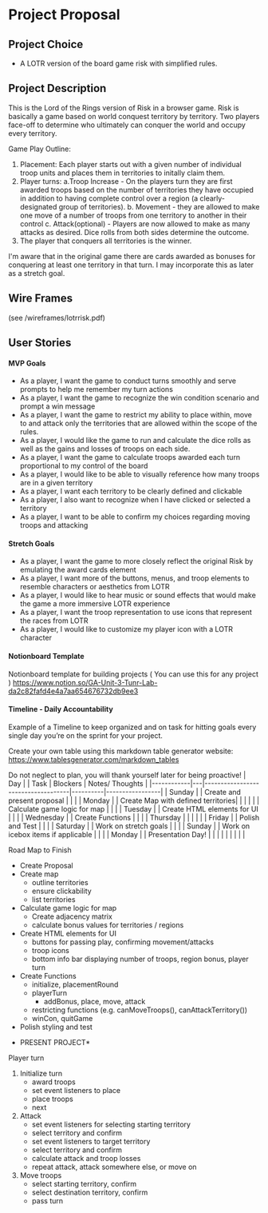 # Project Proposal

## Project Choice

- A LOTR version of the board game risk with simplified rules.

## Project Description 

This is the Lord of the Rings version of Risk in a browser game.  Risk is basically a game based on world conquest territory by territory.  Two players face-off to determine who ultimately can conquer the world and occupy every territory.  

Game Play Outline:
1. Placement: Each player starts out with a given number of individual troop units and places them in territories to initally claim them.  
2. Player turns: 
    a.Troop Increase - On the players turn they are first awarded troops based on the number of territories they have occupied in addition to having complete control over a region (a clearly-designated group of territories).
    b. Movement - they are allowed to make one move of a number of troops from one territory to another in their control
    c. Attack(optional) - Players are now allowed to make as many attacks as desired.  Dice rolls from both sides determine the outcome.
3. The player that conquers all territories is the winner.

I'm aware that in the original game there are cards awarded as bonuses for conquering at least one territory in that turn.  I may incorporate this as later as a stretch goal.


## Wire Frames

(see /wireframes/lotrrisk.pdf)

## User Stories

#### MVP Goals

- As a player, I want the game to conduct turns smoothly and serve prompts to help me remember my turn actions
- As a player, I want the game to recognize the win condition scenario and prompt a win message
- As a player, I want the game to restrict my ability to place within, move to and attack only the territories that are allowed within the scope of the rules.
- As a player, I would like the game to run and calculate the dice rolls as well as the gains and losses of troops on each side.
- As a player, I want the game to calculate troops awarded each turn proportional to my control of the board
- As a player, I would like to be able to visually reference how many troops are in a given territory
- As a player, I want each territory to be clearly defined and clickable
- As a player, I also want to recognize when I have clicked or selected a territory
- As a player, I want to be able to confirm my choices regarding moving troops and attacking


#### Stretch Goals

- As a player, I want the game to more closely reflect the original Risk by emulating the award cards element
- As a player, I want more of the buttons, menus, and troop elements to resemble characters or aesthetics from LOTR
- As a player, I would like to hear music or sound effects that would make the game a more immersive LOTR experience
- As a player, I want the troop representation to use icons that represent the races from LOTR
- As a player, I would like to customize my player icon with a LOTR character

#### Notionboard Template
Notionboard template for building projects ( You can use this for any project )
https://www.notion.so/GA-Unit-3-Tunr-Lab-da2c82fafd4e4a7aa654676732db9ee3

#### Timeline - Daily Accountability
Example of a Timeline to keep organized and on task for hitting goals every single day you’re on the sprint for your project.

Create your own table using this markdown table generator website:
https://www.tablesgenerator.com/markdown_tables

Do not neglect to plan, you will thank yourself later for being proactive!
| Day        |   | Task                               | Blockers | Notes/ Thoughts |
|------------|---|------------------------------------|----------|-----------------|
| Sunday     |   | Create and present proposal        |          |                 |
| Monday     |   | Create Map with defined territories|          |                 |
|            |   | Calculate game logic for map       |          |                 |
| Tuesday    |   | Create HTML elements for UI        |          |                 |
| Wednesday  |   | Create Functions                   |          |                 |
| Thursday   |   |                                    |          |                 |
| Friday     |   | Polish and Test                    |          |                 |
| Saturday   |   | Work on stretch goals              |          |                 |
| Sunday     |   | Work on icebox items if applicable |          |                 |
| Monday     |   | Presentation Day!                  |          |                 |
|            |   |                                    |          |                 |


Road Map to Finish
- Create Proposal
- Create map 
    - outline territories
    - ensure clickability
    - list territories
- Calculate game logic for map
    - Create adjacency matrix
    - calculate bonus values for territories / regions
- Create HTML elements for UI
    - buttons for passing play, confirming movement/attacks
    - troop icons
    - bottom info bar displaying number of troops, region bonus, player turn
- Create Functions
    - initialize, placementRound
    - playerTurn
        - addBonus, place, move, attack
    - restricting functions (e.g. canMoveTroops(), canAttackTerritory())
    - winCon, quitGame
- Polish styling and test

* PRESENT PROJECT*

Player turn
1. Initialize turn
    - award troops
    - set event listeners to place
    - place troops
    - next
2. Attack
    - set event listeners for selecting starting territory
    - select territory and confirm
    - set event listeners to target territory
    - select territory and confirm
    - calculate attack and troop losses
    - repeat attack, attack somewhere else, or move on
3. Move troops
    - select starting territory, confirm
    - select destination territory, confirm
    - pass turn
